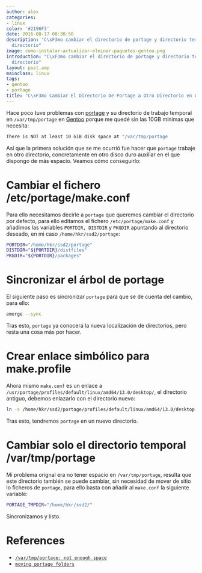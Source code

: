 ```yaml
---
author: alex
categories:
- linux
color: '#2196F3'
date: 2016-08-17 08:30:50
description: "C\xF3mo cambiar el directorio de portage y directorio temporal a otro
  directorio"
image: como-instalar-actualizar-elminar-paquetes-gentoo.png
introduction: "C\xF3mo cambiar el directorio de portage y directorio temporal a otro
  directorio"
layout: post.amp
mainclass: linux
tags:
- gentoo
- portage
title: "C\xF3mo Cambiar El Directorio De Portage a Otro Directorio en Gentoo"
---
```


Hace poco tuve problemas con [portage](/como-instalar-actualizar-elminar-paquetes-gentoo/ "Cómo Instalar/actualizar/eliminar Paquetes en Gentoo") y su directorio de trabajo temporal en `/var/tmp/portage` en [Gentoo](/tags/#gentoo) porque me quedé sin las 10GB mínimas que necesita:

```bash
There is NOT at least 10 GiB disk space at "/var/tmp/portage
```

Así que la primera solución que se me ocurrió fue hacer que `portage` trabaje en otro directorio, concretamente en otro disco duro auxiliar en el que dispongo de más espacio. Veamos cómo conseguirlo:



# Cambiar el fichero /etc/portage/make.conf

<!--more-->

Para ello necesitamos decirle a `portage` que queremos cambiar el directorio por defecto, para ello editamos el fichero `/etc/portage/make.conf` y añadimos las variables `PORTDIR, DISTDIR` y `PKGDIR` apuntando al directorio deseado, en mi caso `/home/hkr/ssd2/portage`:

```bash
PORTDIR="/home/hkr/ssd2/portage"
DISTDIR="${PORTDIR}/distfiles"
PKGDIR="${PORTDIR}/packages"
```

# Sincronizar el árbol de portage

El siguiente paso es sincronizar `portage` para que se de cuenta del cambio, para ello:

```bash
emerge --sync
```

Tras esto, `portage` ya conocerá la nueva localización de directorios, pero resta una cosa más por hacer.

# Crear enlace simbólico para make.profile

Ahora mismo `make.conf` es un enlace a `/usr/portage/profiles/default/linux/amd64/13.0/desktop/`, el directorio antiguo, debemos enlazarlo con el directorio nuevo:

```bash
ln -s /home/hkr/ssd2/portage/profiles/default/linux/amd64/13.0/desktop /etc/portage/make.profile
```

Tras esto, tendremos `portage` en un nuevo directorio.

# Cambiar solo el directorio temporal /var/tmp/portage

Mi problema orignal era no tener espacio en `/var/tmp/portage`, resulta que este directorio también se puede cambiar, sin necesidad de mover de sitio lo ficheros de `portage`, para ello basta con añadir al `make.conf` la siguiente variable:

```bash
PORTAGE_TMPDIR="/home/hkr/ssd2/"
```

Sincronizamos y listo.

# References

- [`/var/tmp/portage: not enough space`](https://forums.gentoo.org/viewtopic-t-774539.html "/var/tmp/portage: not enough space")
- [`moving portage folders`](https://forums.gentoo.org/viewtopic.php?t=120770 "moving portage folders [SOLVED]")